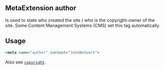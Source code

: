 ## MetaExtension author

Is used to state who created the site / who is the copyright-owner of the site. 
Some Content Management Systems (CMS) set this tag automatically.

## Usage

````html
<meta name="author" content="JokeNetwork">
````

Also see [`copyright`](copyright).
